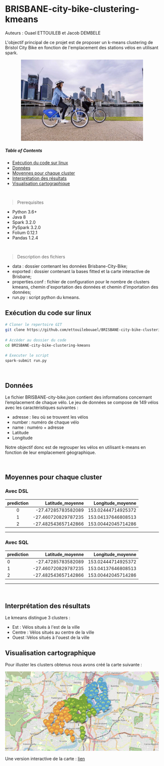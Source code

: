 # BRISBANE-city-bike-clustering-kmeans

Auteurs : Ouael ETTOUILEB et Jacob DEMBELE

L'objectif principal de ce projet est de proposer un k-means clustering de Bristol City Bike en fonction de l'emplacement des stations vélos en utilisant spark.
<p align="center">
<img src="img/bikes.png" width="400">
<p>

##### Table of Contents

- [Exécution du code sur linux](#Exécution-du-code-sur-linux)
- [Données](#Données)
- [Moyennes pour chaque cluster](#Moyennes-pour-chaque-cluster)
- [Interprétation des résultats](#Interprétation-des-résultats)
- [Visualisation cartographique](#Visualisation-cartographique)

  
<br>

> Prerequisites
- Python 3.6+ 
- Java 8
- Spark 3.2.0
- PySpark 3.2.0
- Folium 0.12.1
- Pandas 1.2.4
<br>

> Description des fichiers
- data : dossier contenant les données Brisbane-City-Bike;
- exported : dossier contenant la bases fitted et la carte interactive de Brisbane;
- properties.conf : fichier de configuration pour le nombre de clusters kmeans, chemin d'exportation des données et chemin d'importation des données;
- run.py : script python du kmeans.

## Exécution du code sur linux
```sh
# Cloner le repertoire GIT
git clone https://github.com/ettouilebouael/BRISBANE-city-bike-clustering-kmeans.git

# Accèder au dossier du code
cd BRISBANE-city-bike-clustering-kmeans

# Executer le script
spark-submit run.py
```
<br>

## Données
Le fichier BRISBANE-city-bike.json  contient des informations concernant l’emplacement de chaque vélo. 
Le jeu de données se compose de 149 vélos avec les caractéristiques suivantes :
- adresse : lieu où se trouvent les vélos
- number : numéro de chaque vélo
- name : numéro + adresse
- Latitude
- Longitude

Notre objectif donc est de regrouper les vélos en utilisant k-means en fonction de leur emplacement géographique.

<br>

## Moyennes pour chaque cluster
### Avec DSL

|prediction|   Latitude_moyenne| Longitude_moyenne|
|:--------:|------------------:|-----------------:|
|         0| -27.47285783582089|153.02444714925372|
|         1|-27.460720829787235|153.04137646808513|
|         2|-27.482543657142866|153.00442045714286|
---------------------------------------------------

### Avec SQL
|prediction|   Latitude_moyenne| Longitude_moyenne|
|:---------|------------------:|-----------------:|
|         0| -27.47285783582089|153.02444714925372|
|         1|-27.460720829787235|153.04137646808513|
|         2|-27.482543657142866|153.00442045714286|
---------------------------------------------------
<br>

## Interprétation des résultats
Le kmeans distingue 3 clusters :
- Est : Vélos situés à l'est de la ville
- Centre : Vélos situés au centre de la ville
- Ouest :Vélos situés à l'ouest de la ville


## Visualisation cartographique
Pour illuster les clusters obtenus nous avons créé la carte suivante :

![Visualisation](img/carte.png)

Une version interactive de la carte : [lien](https://ghcdn.rawgit.org/ettouilebouael/BRISBANE-city-bike-clustering-kmeans/main/exported/carte_velo_brisbane.html)
  
 
``````````````````
